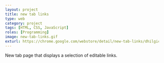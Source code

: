 ```yaml
---
layout: project
title: new tab links
type: web
category: project
tags: [HTML, CSS, JavaScript]
roles: [Programming]
image: new-tab-links.gif
exturl: https://chrome.google.com/webstore/detail/new-tab-links/dhilgiccnfcdipikddkegbpphmnobpnn
---
```

New tab page that displays a selection of editable links.